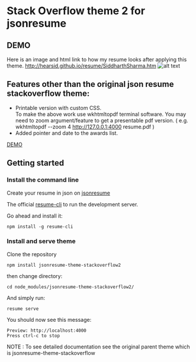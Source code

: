 # Stack Overflow theme 2 for jsonresume 

## DEMO 
Here is an image and html link to how my resume looks after applying this theme.
http://hearsid.github.io/resume/SiddharthSharma.htm
![alt text](https://raw.githubusercontent.com/hearsid/jsonresume-theme-stackoverflow2/master/sample/sample.png)


## Features other than the original json resume stackoverflow theme: ##
* Printable version with custom CSS. <br/>
To make the above work use wkhtmltopdf terminal software. You may need to zoom argument/feature to get a presentable pdf version. ( e.g. wkhtmltopdf --zoom 4 http://127.0.0.1:4000   resume.pdf )
* Added pointer and date to the awards list.

[DEMO](https://themes.jsonresume.org/stackoverflow2)

## Getting started

### Install the command line

Create your resume in json on [jsonresume](https://jsonresume.org)

The official [resume-cli](https://github.com/jsonresume/resume-cli) to run the development server.

Go ahead and install it:

```
npm install -g resume-cli
```

### Install and serve theme

Clone the repository

```
npm install jsonresume-theme-stackoverflow2
```

then change directory: 

`cd node_modules/jsonresume-theme-stackoverflow2/`

And simply run:

```
resume serve
```

You should now see this message:

```
Preview: http://localhost:4000
Press ctrl-c to stop
```

NOTE : To see detailed documentation see the original parent theme which is jsonresume-theme-stackoverflow
